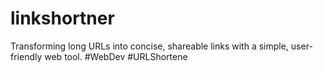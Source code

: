 # linkshortner
Transforming long URLs into concise, shareable links with a simple, user-friendly web tool. #WebDev #URLShortene
